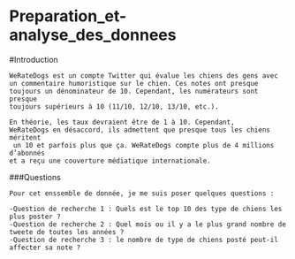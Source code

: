# Preparation_et-analyse_des_donnees


#Introduction

	WeRateDogs est un compte Twitter qui évalue les chiens des gens avec
	un commentaire humoristique sur le chien. Ces notes ont presque 
	toujours un dénominateur de 10. Cependant, les numérateurs sont presque
	toujours supérieurs à 10 (11/10, 12/10, 13/10, etc.).

	En théorie, les taux devraient être de 1 à 10. Cependant, 
	WeRateDogs en désaccord, ils admettent que presque tous les chiens méritent
	 un 10 et parfois plus que ça. WeRateDogs compte plus de 4 millions d’abonnés 
	et a reçu une couverture médiatique internationale.

###Questions

    Pour cet enssemble de donnée, je me suis poser quelques questions :

    -Question de recherche 1 : Quels est le top 10 des type de chiens les plus poster ?
    -Question de recherche 2 : Quel mois ou il y a le plus grand nombre de tweete de toutes les années ?
    -Question de recherche 3 : le nombre de type de chiens posté peut-il affecter sa note ?


